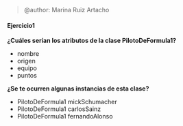 > @author: Marina Ruiz Artacho

#### Ejercicio1
**¿Cuáles serían los atributos de la clase PilotoDeFormula1?**
* nombre
* origen
* equipo
* puntos

**¿Se te ocurren algunas instancias de esta clase?**
* PilotoDeFormula1 mickSchumacher
* PilotoDeFormula1 carlosSainz
* PilotoDeFormula1 fernandoAlonso